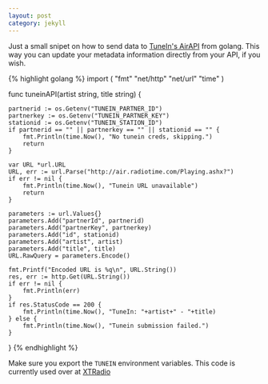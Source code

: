 ```yaml
---
layout: post
category: jekyll
---
```


Just a small snipet on how to send data to [TuneIn's AirAPI](http://tunein.com/broadcasters/api/) from golang. This way you can update your metadata information directly from your API, if you wish.

{% highlight golang %}
import (
    "fmt"
    "net/http"
	"net/url"
    "time"
)

func tuneinAPI(artist string, title string) {

	partnerid := os.Getenv("TUNEIN_PARTNER_ID")
	partnerkey := os.Getenv("TUNEIN_PARTNER_KEY")
	stationid := os.Getenv("TUNEIN_STATION_ID")
	if partnerid == "" || partnerkey == "" || stationid == "" {
		fmt.Println(time.Now(), "No tunein creds, skipping.")
		return
	}

	var URL *url.URL
	URL, err := url.Parse("http://air.radiotime.com/Playing.ashx?")
	if err != nil {
		fmt.Println(time.Now(), "Tunein URL unavailable")
		return
	}

	parameters := url.Values{}
	parameters.Add("partnerId", partnerid)
	parameters.Add("partnerKey", partnerkey)
	parameters.Add("id", stationid)
	parameters.Add("artist", artist)
	parameters.Add("title", title)
	URL.RawQuery = parameters.Encode()

	fmt.Printf("Encoded URL is %q\n", URL.String())
	res, err := http.Get(URL.String())
	if err != nil {
		fmt.Println(err)
	}
	if res.StatusCode == 200 {
		fmt.Println(time.Now(), "TuneIn: "+artist+" - "+title)
	} else {
		fmt.Println(time.Now(), "Tunein submission failed.")
	}
}
{% endhighlight %}

Make sure you export the `TUNEIN` environment variables. This code is currently used over at [XTRadio](https://xtradio.org)